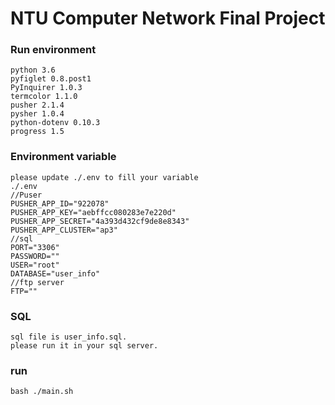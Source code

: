 # NTU Computer Network Final Project

### Run environment
    python 3.6
    pyfiglet 0.8.post1
    PyInquirer 1.0.3
    termcolor 1.1.0
    pusher 2.1.4
    pysher 1.0.4
    python-dotenv 0.10.3
    progress 1.5
    
### Environment variable
    please update ./.env to fill your variable
    ./.env
    //Puser
    PUSHER_APP_ID="922078"
    PUSHER_APP_KEY="aebffcc080283e7e220d"
    PUSHER_APP_SECRET="4a393d432cf9de8e8343"
    PUSHER_APP_CLUSTER="ap3"
    //sql
    PORT="3306"
    PASSWORD=""
    USER="root"
    DATABASE="user_info"
    //ftp server
    FTP=""
    
### SQL
    sql file is user_info.sql.
    please run it in your sql server.

### run 
    bash ./main.sh

    
